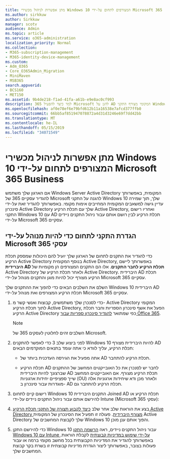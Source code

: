 ```yaml
---
title: מתן אפשרות לניהול מכשירי Windows 10 המצורפים לתחום על-ידי Microsoft 365 Business
ms.author: sirkkuw
author: Sirkkuw
manager: scotv
audience: Admin
ms.topic: article
ms.service: o365-administration
localization_priority: Normal
ms.collection:
- M365-subscription-management
- M365-identity-device-management
ms.custom:
- Adm_O365
- Core_O365Admin_Migration
- MiniMaven
- MSB365
search.appverid:
- BCS160
- MET150
ms.assetid: 9b4de218-f1ad-41fa-a61b-e9e8ac0cf993
description: למד כיצד להפעיל 365 Microsoft להגן על AD המקומי מצורף התקני Windows 10.
ms.openlocfilehash: af0e78ef6e79bfd612b11a16538e7afcd377ffb0
ms.sourcegitcommit: 66bb5af851947078872a4d31d3246e69f7dd42bb
ms.translationtype: MT
ms.contentlocale: he-IL
ms.lasthandoff: 05/15/2019
ms.locfileid: "34071549"
---
```

# <a name="enable-domain-joined-windows-10-devices-to-be-managed-by-microsoft-365-business"></a>מתן אפשרות לניהול מכשירי Windows 10 המצורפים לתחום על-ידי Microsoft 365 Business

אם הארגון שלך משתמש Windows Server Active Directory המקומית, באפשרותך להגדיר עסקיים 365 של Microsoft להגנה על התקני Windows 10 שלך, תוך שמירה עדיין גישה למשאבים המקומית המחייבים אימות מקומי. באפשרותך להגדיר זאת על-ידי סינכרון Active Directory שלך עם תכלת הרקיע Active Directory, ואחריו רישום התקני Windows 10 עם AD תכלת הרקיע לבין רושם אותם עבור ניהול התקנים ניידים על-ידי Microsoft 365 עסקיים.
  
## <a name="set-up-domain-joined-devices-to-be-managed-by-microsoft-365-business"></a>הגדרת התקני לתחום כדי להיות מנוהל על-ידי Microsoft 365 עסקי

כדי להגדיר את התקנים לתחום של הארגון שלך יועיל להם היכולות שמספק תכלת הרקיע Active Directory בנוסף המקומית Active Directory, באפשרותך ליישם **היברידית AD תכלת הרקיע לחבר התקנים**. אלו הם התקנים המצורפים הן מקומיות של Active Directory ולאחר תכלת הרקיע של Active Directory. היברידית AD תכלת הרקיע מצורף יכול להיות מוגן והתקנים מנוהל על-ידי Microsoft 365 עסקיים. 
  
השלם את השלבים הבאים כדי להפוך את ההתקנים שלך Windows 10 היברידית AD תכלת הרקיע המצורפים ואת מנוהל על-ידי Microsoft 365 עסקיים.
  
1. כדי לסנכרן שלך משתמשים, קבוצות ואנשי קשר מ- Active Directory המקומי לתוך תכלת הרקיע Active Directory, הפעל את אשף סינכרון הספריות וחבר תכלת הרקיע Active Directory כפי שמתואר [להגדיר סינכרון ספריות עבור Office 365](https://support.office.com/article/1b3b5318-6977-42ed-b5c7-96fa74b08846).
    
    > [!NOTE]
    > השלבים זהים לחלוטין לעסקים 365 של Microsoft. 
  
2. לפני ביצוע שלב 3 כדי לאפשר להתקנים Windows 10 להיות היברידית מצורף AD תכלת הרקיע, עליך לוודא כי אתה עומד בתנאים המוקדמים הבאים:

   - אתה מפעיל את הגירסה העדכנית ביותר של AD תכלת הרקיע להתחבר.

   - תכלת הרקיע AD לחבר יש לסנכרן את כל האובייקטים המחשב של ההתקנים שברצונך להיות היברידית AD תכלת הרקיע מצורף. אם האובייקטים המחשב שייך ספציפיים יחידות ארגוניות (OU) ולאחר מכן ודא שיחידות ארגוניות אלה מוגדרות עבור סינכרון ב- AD תכלת הרקיע להתחבר גם.
    
3. רישום קיים לתחום Windows 10 התקנים היברידית Joined AD תכלת הרקיע או להירשם אותם עבור ניהול התקנים ניידים על-ידי Intune (Microsoft 365 עסקי):
    
4. בצע את הוראות שלב אחר שלב [כיצד לקבוע תצורה של התקני תכלת הרקיע Active Directory מצורף היברידית](https://go.microsoft.com/fwlink/p/?linkid=872870). פעולה זו תפעיל את הסינכרון של המקומית Active Directory שלך לקבוצת המחשבים של Windows 10 והפוך אותם ענן מוכן.
    
5. כדי להירשם התקן Windows 10 עבור ניהול התקנים ניידים, ראה [הרשמה התקן Windows 10 עם Intune על-ידי שימוש במדיניות קבוצתית](https://go.microsoft.com/fwlink/p/?linkid=872871) לקבלת הוראות. באפשרותך להגדיר את המדיניות הקבוצתית בכל מחשב מקומי ברמה או עבור פעולות בצובר, באפשרותך ליצור הגדרת מדיניות קבוצתית זו בשרת בקר קבוצת המחשבים שלך.